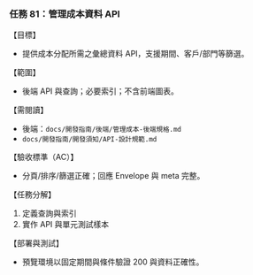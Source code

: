 ### 任務 81：管理成本資料 API

【目標】
- 提供成本分配所需之彙總資料 API，支援期間、客戶/部門等篩選。

【範圍】
- 後端 API 與查詢；必要索引；不含前端圖表。

【需閱讀】
- 後端：`docs/開發指南/後端/管理成本-後端規格.md`
- `docs/開發指南/開發須知/API-設計規範.md`

【驗收標準（AC）】
- 分頁/排序/篩選正確；回應 Envelope 與 meta 完整。

【任務分解】
1) 定義查詢與索引
2) 實作 API 與單元測試樣本

【部署與測試】
- 預覽環境以固定期間與條件驗證 200 與資料正確性。


